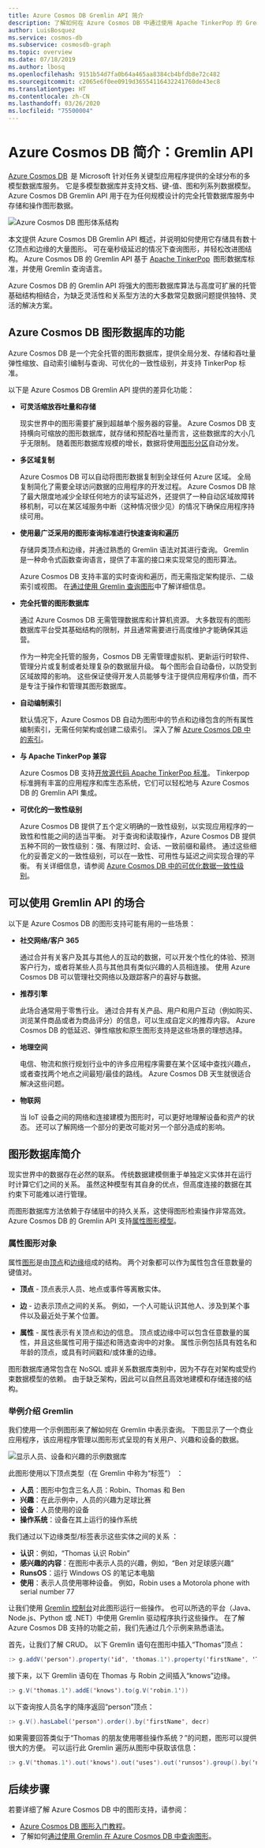 ```yaml
---
title: Azure Cosmos DB Gremlin API 简介
description: 了解如何在 Azure Cosmos DB 中通过使用 Apache TinkerPop 的 Gremlin 图形查询语言以较低的延迟存储、查询和遍历大量图形。
author: LuisBosquez
ms.service: cosmos-db
ms.subservice: cosmosdb-graph
ms.topic: overview
ms.date: 07/18/2019
ms.author: lbosq
ms.openlocfilehash: 9151b54d7fa0b64a465aa8384cb4bfdb8e72c482
ms.sourcegitcommit: c2065e6f0ee0919d36554116432241760de43ec8
ms.translationtype: HT
ms.contentlocale: zh-CN
ms.lasthandoff: 03/26/2020
ms.locfileid: "75500004"
---
```

# <a name="introduction-to-azure-cosmos-db-gremlin-api"></a>Azure Cosmos DB 简介：Gremlin API

[Azure Cosmos DB](introduction.md)  是 Microsoft 针对任务关键型应用程序提供的全球分布的多模型数据库服务。 它是多模型数据库并支持文档、键-值、图和列系列数据模型。 Azure Cosmos DB Gremlin API 用于在为任何规模设计的完全托管数据库服务中存储和操作图形数据。  

![Azure Cosmos DB 图形体系结构](./media/graph-introduction/cosmosdb-graph-architecture.png)

本文提供 Azure Cosmos DB Gremlin API 概述，并说明如何使用它存储具有数十亿顶点和边缘的大量图形。 可在毫秒级延迟的情况下查询图形，并轻松改进图结构。 Azure Cosmos DB 的 Gremlin API 基于 [Apache TinkerPop](https://tinkerpop.apache.org)  图形数据库标准，并使用 Gremlin 查询语言。 

Azure Cosmos DB 的 Gremlin API 将强大的图形数据库算法与高度可扩展的托管基础结构相结合，为缺乏灵活性和关系型方法的大多数常见数据问题提供独特、灵活的解决方案。 

## <a name="features-of-azure-cosmos-db-graph-database"></a>Azure Cosmos DB 图形数据库的功能
 
Azure Cosmos DB 是一个完全托管的图形数据库，提供全局分发、存储和吞吐量弹性缩放、自动索引编制与查询、可优化的一致性级别，并支持 TinkerPop 标准。 

以下是 Azure Cosmos DB Gremlin API 提供的差异化功能：

* **可灵活缩放吞吐量和存储**

  现实世界中的图形需要扩展到超越单个服务器的容量。 Azure Cosmos DB 支持横向可缩放的图形数据库，就存储和预配吞吐量而言，这些数据库的大小几乎无限制。 随着图形数据库规模的增长，数据将使用[图形分区](https://docs.microsoft.com/azure/cosmos-db/graph-partitioning)自动分发。

* **多区域复制**

  Azure Cosmos DB 可以自动将图形数据复制到全球任何 Azure 区域。 全局复制简化了需要全球访问数据的应用程序的开发过程。 Azure Cosmos DB 除了最大限度地减少全球任何地方的读写延迟外，还提供了一种自动区域故障转移机制，可以在某区域服务中断（这种情况很少见）的情况下确保应用程序持续可用。 

* **使用最广泛采用的图形查询标准进行快速查询和遍历**

  存储异类顶点和边缘，并通过熟悉的 Gremlin 语法对其进行查询。 Gremlin 是一种命令式函数查询语言，提供了丰富的接口来实现常见的图形算法。 
  
  Azure Cosmos DB 支持丰富的实时查询和遍历，而无需指定架构提示、二级索引或视图。 在[通过使用 Gremlin 查询图形](gremlin-support.md)中了解详细信息。

* **完全托管的图形数据库**

  通过 Azure Cosmos DB 无需管理数据库和计算机资源。 大多数现有的图形数据库平台受其基础结构的限制，并且通常需要进行高度维护才能确保其运营。 
  
  作为一种完全托管的服务，Cosmos DB 无需管理虚拟机、更新运行时软件、管理分片或复制或者处理复杂的数据层升级。 每个图形会自动备份，以防受到区域故障的影响。 这些保证使得开发人员能够专注于提供应用程序价值，而不是专注于操作和管理其图形数据库。 

* **自动编制索引**

  默认情况下，Azure Cosmos DB 自动为图形中的节点和边缘包含的所有属性编制索引，无需任何架构或创建二级索引。 深入了解 [Azure Cosmos DB 中的索引](https://docs.microsoft.com/azure/cosmos-db/index-overview)。 

* **与 Apache TinkerPop 兼容**

  Azure Cosmos DB 支持[开放源代码 Apache TinkerPop 标准](https://tinkerpop.apache.org/)。 Tinkerpop 标准拥有丰富的应用程序和库生态系统，它们可以轻松地与 Azure Cosmos DB 的 Gremlin API 集成。 

* **可优化的一致性级别**

  Azure Cosmos DB 提供了五个定义明确的一致性级别，以实现应用程序的一致性和性能之间的适当平衡。 对于查询和读取操作，Azure Cosmos DB 提供五种不同的一致性级别：强、有限过时、会话、一致前缀和最终。 通过这些细化的妥善定义的一致性级别，可以在一致性、可用性与延迟之间实现合理的平衡。 有关详细信息，请参阅 [Azure Cosmos DB 中的可优化数据一致性级别](consistency-levels.md)。

## <a name="scenarios-that-can-use-gremlin-api"></a>可以使用 Gremlin API 的场合
以下是 Azure Cosmos DB 的图形支持可能有用的一些场景：

* **社交网络/客户 365**

  通过合并有关客户及其与其他人的互动的数据，可以开发个性化的体验、预测客户行为，或者将某些人员与其他具有类似兴趣的人员相连接。 使用 Azure Cosmos DB 可以管理社交网络以及跟踪客户的喜好与数据。

* **推荐引擎**

  此场合通常用于零售行业。 通过合并有关产品、用户和用户互动（例如购买、浏览某件商品或者为商品评分）的信息，可以生成自定义的推荐内容。 Azure Cosmos DB 的低延迟、弹性缩放和原生图形支持是这些场景的理想选择。

* **地理空间**

  电信、物流和旅行规划行业中的许多应用程序需要在某个区域中查找兴趣点，或者查找两个地点之间最短/最佳的路线。 Azure Cosmos DB 天生就很适合解决这些问题。

* **物联网**

  当 IoT 设备之间的网络和连接建模为图形时，可以更好地理解设备和资产的状态。 还可以了解网络一个部分的更改可能对另一个部分造成的影响。

## <a name="introduction-to-graph-databases"></a>图形数据库简介
现实世界中的数据存在必然的联系。 传统数据建模侧重于单独定义实体并在运行时计算它们之间的关系。 虽然这种模型有其自身的优点，但高度连接的数据在其约束下可能难以进行管理。  

而图形数据库方法依赖于存储层中的持久关系，这使得图形检索操作非常高效。 Azure Cosmos DB 的 Gremlin API 支持[属性图形模型](https://tinkerpop.apache.org/docs/current/reference/#intro)。

### <a name="property-graph-objects"></a>属性图形对象

属性[图形](http://mathworld.wolfram.com/Graph.html)是由[顶点](http://mathworld.wolfram.com/GraphVertex.html)和[边缘](http://mathworld.wolfram.com/GraphEdge.html)组成的结构。 两个对象都可以作为属性包含任意数量的键值对。 

* **顶点** - 顶点表示人员、地点或事件等离散实体。

* **边** - 边表示顶点之间的关系。 例如，一个人可能认识其他人、涉及到某个事件以及最近处于某个位置。 

* **属性** - 属性表示有关顶点和边的信息。 顶点或边缘中可以包含任意数量的属性，并且这些属性可用于描述和筛选查询中的对象。 属性示例包括具有姓名和年龄的顶点，或具有时间戳和/或体重的边缘。 

图形数据库通常包含在 NoSQL 或非关系数据库类别中，因为不存在对架构或受约束数据模型的依赖。 由于缺乏架构，因此可以自然且高效地建模和存储连接的结构。 

### <a name="gremlin-by-example"></a>举例介绍 Gremlin
我们使用一个示例图形来了解如何在 Gremlin 中表示查询。 下图显示了一个商业应用程序，该应用程序管理以图形形式呈现的有关用户、兴趣和设备的数据。  

![显示人员、设备和兴趣的示例数据库](./media/gremlin-support/sample-graph.png) 

此图形使用以下顶点类型（在 Gremlin 中称为“标签”）  ：

- **人员**：图形中包含三名人员：Robin、Thomas 和 Ben
- **兴趣**：在此示例中，人员的兴趣为足球比赛
- **设备**：人员使用的设备
- **操作系统**：设备在其上运行的操作系统

我们通过以下边缘类型/标签表示这些实体之间的关系  ：

- **认识**：例如，“Thomas 认识 Robin”
- **感兴趣的内容**：在图形中表示人员的兴趣，例如，“Ben 对足球感兴趣”
- **RunsOS**：运行 Windows OS 的笔记本电脑
- **使用**：表示人员使用哪种设备。 例如，Robin uses a Motorola phone with serial number 77

让我们使用 [Gremlin 控制台](https://tinkerpop.apache.org/docs/3.3.2/reference/#gremlin-console)对此图形运行一些操作。 也可以所选的平台（Java、Node.js、Python 或 .NET）中使用 Gremlin 驱动程序执行这些操作。  在了解 Azure Cosmos DB 支持的功能之前，我们先通过几个示例来熟悉语法。

首先，让我们了解 CRUD。 以下 Gremlin 语句在图形中插入“Thomas”顶点：

```java
:> g.addV('person').property('id', 'thomas.1').property('firstName', 'Thomas').property('lastName', 'Andersen').property('age', 44)
```

接下来，以下 Gremlin 语句在 Thomas 与 Robin 之间插入“knows”边缘。

```java
:> g.V('thomas.1').addE('knows').to(g.V('robin.1'))
```

以下查询按人员名字的降序返回“person”顶点：
```java
:> g.V().hasLabel('person').order().by('firstName', decr)
```

如果需要回答类似于“Thomas 的朋友使用哪些操作系统？”的问题，图形可以提供很大的方便。 可以运行此 Gremlin 遍历从图形中获取该信息：

```java
:> g.V('thomas.1').out('knows').out('uses').out('runsos').group().by('name').by(count())
```

## <a name="next-steps"></a>后续步骤
若要详细了解 Azure Cosmos DB 中的图形支持，请参阅：

* [Azure Cosmos DB 图形入门教程](create-graph-dotnet.md)。
* 了解如何[通过使用 Gremlin 在 Azure Cosmos DB 中查询图形](gremlin-support.md)。
